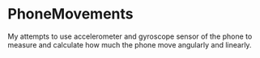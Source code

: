 # PhoneMovements

My attempts to use accelerometer and gyroscope sensor of the phone to measure and calculate how much the phone move angularly and linearly.
